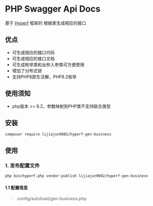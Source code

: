 # PHP Swagger Api Docs
基于 [Hyperf](https://github.com/hyperf/hyperf) 框架的 根据表生成相应的接口

## 优点

- 可生成相应的接口代码
- 可生成相应的接口文档
- 可生成枚举类和出参入参类可方便使用
- 增加了分布式锁
- 支持PHP8原生注解，PHP8.2枚举


## 使用须知

* php版本 >= 8.2，参数映射到PHP类不支持联合类型


## 安装

```
composer require lijiajun9602/hyperf-gen-business

```

## 使用

### 1. 发布配置文件

```bash
php bin/hyperf.php vendor:publish lijiajun9602/hyperf-gen-business
```

#### 1.1 配置信息

> config/autoload/gen-business.php

